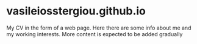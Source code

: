 # vasileiosstergiou.github.io
My CV in the form of a web page. Here there are some info about me and my working interests. More content is expected to be added gradually
